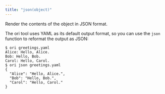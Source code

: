 ```yaml
---
title: "json(object)"
---
```


Render the contents of the object in JSON format.

The ori tool uses YAML as its default output format, so you can use the `json` function to reformat the output as JSON:

```console assert: true, path: files
$ ori greetings.yaml
Alice: Hello, Alice.
Bob: Hello, Bob.
Carol: Hello, Carol.
$ ori json greetings.yaml
{
  "Alice": "Hello, Alice.",
  "Bob": "Hello, Bob.",
  "Carol": "Hello, Carol."
}
```
